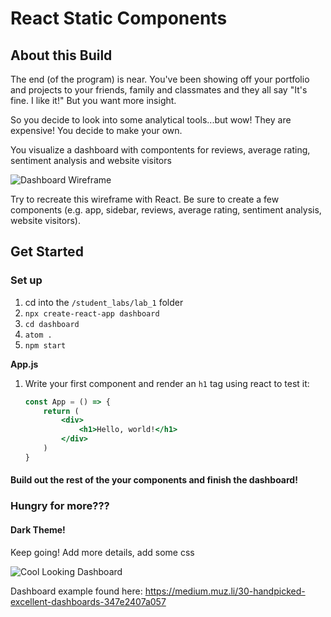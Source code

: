 # React Static Components

## About this Build

The end (of the program) is near. You've been showing off your portfolio and projects to your friends, family and classmates and they all say "It's fine. I like it!" But you want more insight.

So you decide to look into some analytical tools...but wow! They are expensive! You decide to make your own.

You visualize a dashboard with compontents for reviews, average rating, sentiment analysis and website visitors

![Dashboard Wireframe](https://i.imgur.com/5mCo2tV.png)

Try to recreate this wireframe with React. Be sure to create a few components (e.g. app, sidebar, reviews, average rating, sentiment analysis, website visitors).

## Get Started

### Set up

1. cd into the `/student_labs/lab_1` folder
1. `npx create-react-app dashboard`
1. `cd dashboard`
1. `atom .`
1. `npm start`

**App.js**

1. Write your first component and render an `h1` tag using react to test it:

    ```jsx
    const App = () => {
        return (
            <div>
                <h1>Hello, world!</h1>
            </div>
        )
    }
    ```

#### Build out the rest of the your components and finish the dashboard!

### Hungry for more???
#### Dark Theme!

Keep going! Add more details, add some css

![Cool Looking Dashboard](https://i.imgur.com/3kPnrAq.png)

Dashboard example found here: https://medium.muz.li/30-handpicked-excellent-dashboards-347e2407a057
